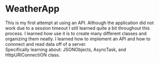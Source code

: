 # WeatherApp

This is my first attempt at using an API. 
Although the application did not work due to a session timeout I still learned quite a bit throughout this process.
I learned how use it is to create many different classes and organizing them neatly. 
I learned how to implement an API and how to connnect and read data off of a server.  
Specifically learning about: JSONObjects, AsyncTask, and HttpURlConnectiON class. 
